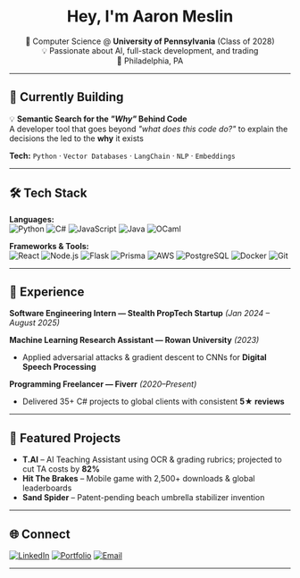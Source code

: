 <!-- HEADER -->
<h1 align="center"> Hey, I'm Aaron Meslin</h1>
<p align="center">
  🚀 Computer Science @ <b>University of Pennsylvania</b> (Class of 2028) <br>
  💡 Passionate about AI, full-stack development, and trading<br>
  📍 Philadelphia, PA 
</p>

---

## 🔭 Currently Building
💡 **Semantic Search for the *"Why"* Behind Code**  
A developer tool that goes beyond *"what does this code do?"* to explain the decisions the led to the **why** it exists

**Tech:** `Python` · `Vector Databases` · `LangChain` · `NLP` · `Embeddings`

---

## 🛠 Tech Stack
**Languages:**  
![Python](https://img.shields.io/badge/Python-3776AB?style=flat-square&logo=python&logoColor=white)
![C#](https://img.shields.io/badge/C%23-239120?style=flat-square&logo=c-sharp&logoColor=white)
![JavaScript](https://img.shields.io/badge/JavaScript-F7E017?style=flat-square&logo=javascript&logoColor=black)
![Java](https://img.shields.io/badge/Java-ED8B00?style=flat-square&logo=java&logoColor=white)
![OCaml](https://img.shields.io/badge/OCaml-EC6813?style=flat-square&logo=ocaml&logoColor=white)

**Frameworks & Tools:**  
![React](https://img.shields.io/badge/React-20232A?style=flat-square&logo=react&logoColor=61DAFB)
![Node.js](https://img.shields.io/badge/Node.js-339933?style=flat-square&logo=nodedotjs&logoColor=white)
![Flask](https://img.shields.io/badge/Flask-000000?style=flat-square&logo=flask&logoColor=white)
![Prisma](https://img.shields.io/badge/Prisma-2D3748?style=flat-square&logo=prisma&logoColor=white)
![AWS](https://img.shields.io/badge/AWS-FF9900?style=flat-square&logo=amazonaws&logoColor=white)
![PostgreSQL](https://img.shields.io/badge/PostgreSQL-4169E1?style=flat-square&logo=postgresql&logoColor=white)
![Docker](https://img.shields.io/badge/Docker-2496ED?style=flat-square&logo=docker&logoColor=white)
![Git](https://img.shields.io/badge/Git-F05033?style=flat-square&logo=git&logoColor=white)

---

## 💼 Experience
**Software Engineering Intern — Stealth PropTech Startup** *(Jan 2024 – August 2025)*  

**Machine Learning Research Assistant — Rowan University** *(2023)*  
- Applied adversarial attacks & gradient descent to CNNs for **Digital Speech Processing**

**Programming Freelancer — Fiverr** *(2020–Present)*  
- Delivered 35+ C# projects to global clients with consistent **5★ reviews**

---

## 🚀 Featured Projects
- **T.AI** – AI Teaching Assistant using OCR & grading rubrics; projected to cut TA costs by **82%**  
- **Hit The Brakes** – Mobile game with 2,500+ downloads & global leaderboards  
- **Sand Spider** – Patent-pending beach umbrella stabilizer invention  

---

## 🌐 Connect
[![LinkedIn](https://img.shields.io/badge/LinkedIn-0A66C2?style=for-the-badge&logo=linkedin&logoColor=white)](https://www.linkedin.com/in/aaron-meslin-04b979222/)
[![Portfolio](https://img.shields.io/badge/Portfolio-000000?style=for-the-badge&logo=About.me&logoColor=white)](http://aaronmeslin.com)
[![Email](https://img.shields.io/badge/Email-aameslin%40seas.upenn.edu-D14836?style=for-the-badge&logo=gmail&logoColor=white)](mailto:aameslin@seas.upenn.edu)

---
